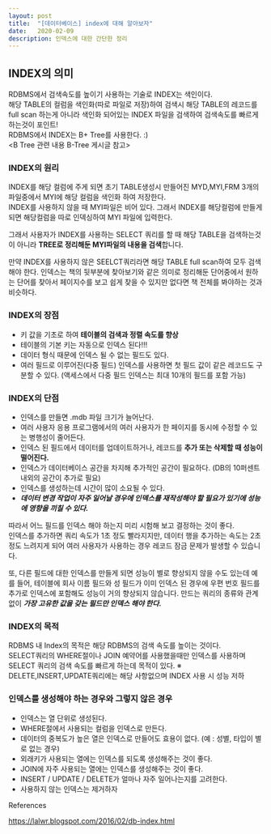 ```yaml
---
layout: post
title:  "[데이터베이스] index에 대해 알아보자"
date:   2020-02-09
description: 인덱스에 대한 간단한 정리
---
```


## INDEX의 의미
RDBMS에서 검색속도를 높이기 사용하는 기술로 INDEX는 색인이다.  
해당 TABLE의 컬럼을 색인화(따로 파일로 저장)하여 검색시 해당 TABLE의 레코드를 full scan 하는게 아니라 색인화 되어있는 INDEX 파일을 검색하여 검색속도를 빠르게 하는것이 포인트!  
RDBMS에서 INDEX는 B+ Tree를 사용한다. :)  
<B Tree 관련 내용 B-Tree 게시글 참고>  

### INDEX의 원리  
INDEX를 해당 컬럼에 주게 되면 초기 TABLE생성시 만들어진 MYD,MYI,FRM 3개의 파일중에서 MYI에 해당 컬럼을 색인화 하여 저장한다.  
INDEX를 사용하지 않을 때 MYI파일은 비어 있다. 그래서 INDEX를 해당컬럼에 만들게 되면 해당컬럼을 따로 인덱싱하여 MYI 파일에 입력한다.  

그래서 사용자가 INDEX를 사용하는 SELECT 쿼리를 할 때 해당 TABLE을 검색하는것이 아니라 **TREE로 정리해둔 MYI파일의 내용을 검색**합니다.  

만약 INDEX를 사용하지 않은 SEELCT쿼리라면 해당 TABLE full scan하여 모두 검색해야 한다. 인덱스는 책의 뒷부분에 찾아보기와 같은 의미로 정리해둔 단어중에서 원하는 단어를 찾아서 페이지수를 보고 쉽게 찾을 수 있지만 없다면 책 전체를 봐야하는 것과 비슷하다.  

### INDEX의 장점
- 키 값을 기초로 하여 **테이블의 검색과 정렬 속도를 향상**  
- 테이블의 기본 키는 자동으로 인덱스 된다!!!  
- 데이터 형식 때문에 인덱스 될 수 없는 필드도 있다.
- 여러 필드로 이루어진(다중 필드) 인덱스를 사용하면 첫 필드 값이 같은 레코드도 구분할 수 있다. (액세스에서 다중 필드 인덱스는 최대 10개의 필드를 포함 가능)  

### INDEX의 단점
- 인덱스를 만들면 .mdb 파일 크기가 늘어난다.  
- 여러 사용자 응용 프로그램에서의 여러 사용자가 한 페이지를 동시에 수정할 수 있는 병행성이 줄어든다.  
- 인덱스 된 필드에서 데이터를 업데이트하거나, 레코드를 **추가 또는 삭제할 때 성능이 떨어진다.**  
- 인덱스가 데이터베이스 공간을 차지해 추가적인 공간이 필요하다. (DB의 10퍼센트 내외의 공간이 추가로 필요)
- 인덱스를 생성하는데 시간이 많이 소요될 수 있다.
- ***데이터 변경 작업이 자주 일어날 경우에 인덱스를 재작성해야 할 필요가 있기에 성능에 영향을 끼칠 수 있다.***

따라서 어느 필드를 인덱스 해야 하는지 미리 시험해 보고 결정하는 것이 좋다.  
인덱스를 추가하면 쿼리 속도가 1초 정도 빨라지지만, 데이터 행을 추가하는 속도는 2초 정도 느려지게 되어 여러 사용자가 사용하는 경우 레코드 잠금 문제가 발생할 수 있습니다.

또, 다른 필드에 대한 인덱스를 만들게 되면 성능이 별로 향상되지 않을 수도 있는데 예를 들어, 테이블에 회사 이름 필드와 성 필드가 이미 인덱스 된 경우에 우편 번호 필드를 추가로 인덱스에 포함해도 성능이 거의 향상되지 않습니다. 만드는 쿼리의 종류와 관계 없이 ***가장 고유한 값을 갖는 필드만 인덱스 해야 한다.***

### INDEX의 목적
RDBMS 내 Index의 목적은 해당 RDBMS의 검색 속도를 높이는 것이다.  
SELECT쿼리의 WHERE절이나 JOIN 예약어를 사용했을때만 인덱스를 사용하며 SELECT 쿼리의 검색 속도를 빠르게 하는데 목적이 있다.
※ DELETE,INSERT,UPDATE쿼리에는 해당 사항없으며 INDEX 사용 시 성능 저하  

### 인덱스를 생성해야 하는 경우와 그렇지 않은 경우
- 인덱스는 열 단위로 생성된다.
- WHERE절에서 사용되는 컬럼을 인덱스로 만든다.
- 데이터의 중복도가 높은 열은 인덱스로 만들어도 효용이 없다. (예 : 성별, 타입이 별로 없는 경우)
- 외래키가 사용되는 열에는 인덱스를 되도록 생성해주는 것이 좋다.
- JOIN에 자주 사용되는 열에는 인덱스를 생성해주는 것이 좋다.
- INSERT / UPDATE / DELETE가 얼마나 자주 일어나는지를 고려한다.
- 사용하지 않는 인덱스는 제거하자





References  

https://lalwr.blogspot.com/2016/02/db-index.html

